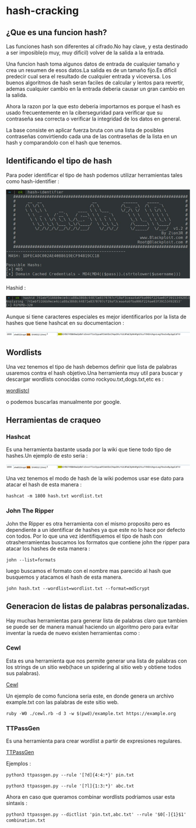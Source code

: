 
# hash-cracking 

## ¿Que es una funcion hash?

Las funciones hash son diferentes al cifrado.No hay clave, y esta destinado a ser imposible(o muy, muy dificil) volver de la salida a la entrada.

Una funcion hash toma algunos datos de entrada de cualquier tamaño y crea un resumen de esos datos.La salida es de un tamaño fijo.Es dificil predecir cual sera el resultado de cualquier entrada y viceversa. Los buenos algoritmos de hash seran faciles de calcular y lentos para revertir, ademas cualquier cambio en la entrada deberia causar un gran cambio en la salida.

Ahora la razon por la que esto deberia importarnos es porque el hash es usado frecuentemente en la ciberseguridad para verificar que su contraseña sea correcta o verificar la integridad de los datos en general.



La base consiste en aplicar fuerza bruta con una lista de posibles contraseñas convirtiendo cada una de las contraseñas de la lista en un hash y comparandolo con el hash que tenemos.

## Identificando el tipo de hash
Para poder identificar el tipo de hash podemos utilizar herramientas tales como hash-identifier :

![hashidentifier](images/hashident.jpg)

  Hashid :

![hashid](images/hashid.jpg)

Aunque si tiene caracteres especiales es mejor identificarlos por la lista de hashes que tiene hashcat en su documentacion :

![hashcat](images/hashcatvar.jpg)

## Wordlists 

Una vez tenemos el tipo de hash debemos definir que lista de palabras usaremos contra el hash objetivo.Una herramienta muy util para buscar y descargar wordlists conocidas como rockyou.txt,dogs.txt,etc es : 

[wordlistcl](https://github.com/BlackArch/wordlistctl)

o podemos buscarlas manualmente por google.

## Herramientas de craqueo

### Hashcat 
  Es una herramienta bastante usada por la wiki que tiene todo 
  tipo de hashes.Un ejemplo de esto seria :

![hashcatt](images/hashcatvar.jpg)

Una vez tenemos el modo de hash de la wiki podemos usar ese dato para atacar el
hash de esta manera :

```
hashcat -m 1800 hash.txt wordlist.txt
```

### John The Ripper

John the Ripper es otra herramienta con el mismo proposito 
pero es dependiente a un identificar de hashes ya que este no lo hace por
defecto con todos.
Por lo que una vez identifiquemos el tipo de hash con otrasherramientas
buscamos los formatos que contiene john the ripper para atacar los hashes de
esta manera :

```
john --list=formats
```
luego buscamos el formato con el nombre mas parecido al hash que busquemos
y atacamos el hash de esta manera.

```
john hash.txt --wordlist=wordlist.txt --format=md5crypt
```

## Generacion de listas de palabras personalizadas.

Hay muchas herramientas para generar lista de palabras claro que tambien 
se puede ser de manera manual haciendo un algoritmo pero para evitar 
inventar la rueda de nuevo existen herramientas como :


### Cewl
Esta es una herramienta que nos permite generar una lista de palabras 
con los strings de un sitio web(hace un spidering al sitio web y obtiene
todos sus palabras).

[Cewl](https://github.com/digininja/CeWL)

Un ejemplo de como funciona seria este, en donde genera un archivo example.txt
con las palabras de este sitio web.

```
ruby -W0 ./cewl.rb -d 3 -w $(pwd)/example.txt https://example.org
```

### TTPassGen

Es una herramienta para crear wordlist a partir de expresiones regulares.

[TTPassGen](https://github.com/tp7309/TTPassGen)

Ejemplos :

```
python3 ttpassgen.py --rule '[?d]{4:4:*}' pin.txt
```

```
python3 ttpassgen.py --rule '[?l]{1:3:*}' abc.txt
```

Ahora en caso que queramos combinar wordlists podriamos usar esta sintaxis :


```
python3 ttpassgen.py --dictlist 'pin.txt,abc.txt' --rule '$0[-]{1}$1' combination.txt
```



